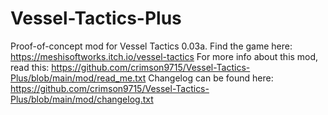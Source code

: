 # Vessel-Tactics-Plus
Proof-of-concept mod for Vessel Tactics 0.03a.
Find the game here: https://meshisoftworks.itch.io/vessel-tactics
For more info about this mod, read this: https://github.com/crimson9715/Vessel-Tactics-Plus/blob/main/mod/read_me.txt
Changelog can be found here: https://github.com/crimson9715/Vessel-Tactics-Plus/blob/main/mod/changelog.txt
